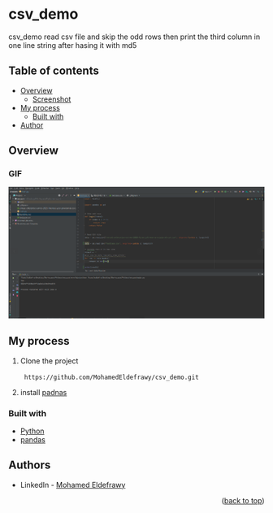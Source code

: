 # csv_demo

csv_demo read csv file and skip the odd rows then print the third column in one line string after hasing it with md5

## Table of contents

- [Overview](#overview)
    - [Screenshot](#screenshot)
- [My process](#my-process)
    - [Built with](#built-with)
- [Author](#authors)

## Overview

### GIF

![screen-gif](resultCsv.png)

## My process

1) Clone the project

   ``` https://github.com/MohamedEldefrawy/csv_demo.git```
2) install [padnas](https://pandas.pydata.org/docs/getting_started/install.html)

### Built with

* [Python](https://www.python.org/)
* [pandas](https://pandas.pydata.org/docs/getting_started/install.html)

## Authors

* LinkedIn - [Mohamed Eldefrawy](https://www.linkedin.com/in/mohamedeldefrawy)

<p align="right">(<a href="#top">back to top</a>)</p>

